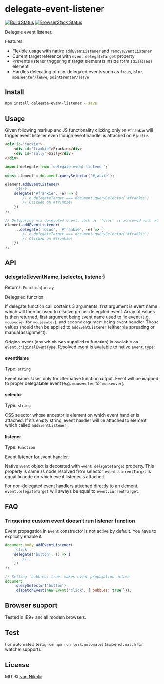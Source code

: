 # delegate-event-listener

[![Build Status][ci-img]][ci]
[![BrowserStack Status][browserstack-img]][browserstack]

Delegate event listener.

Features:

-   Flexible usage with native `addEventListener` and `removeEventListener`
-   Current target reference with `event.delegateTarget` property
-   Prevents listener triggering if target element is inside form `[disabled]`
    element
-   Handles delegating of non-delegated events such as `focus`, `blur`,
    `mouseenter/leave`, `pointerenter/leave`

## Install

```sh
npm install delegate-event-listener --save
```

## Usage

Given following markup and JS functionality clicking only on `#frankie` will
trigger event listener even though event handler is attached on `#jackie`.

```html
<div id="jackie">
	<div id="frankie">Frankie</div>
	<div id="sally">Sally</div>
</div>
```

```js
import delegate from 'delegate-event-listener';

const element = document.querySelector('#jackie');

element.addEventListener(
	'click',
	delegate('#frankie', (e) => {
		// e.delegateTarget === document.querySelector('#frankie')
		// Clicked on #frankie!
	})
);

// Delegating non-delegated events such as `focus` is achieved with alternative function output
element.addEventListener(
	...delegate('focus', '#frankie', (e) => {
		// e.delegateTarget === document.querySelector('#frankie')
		// Clicked on #frankie!
	})
);
```

## API

### delegate([eventName, ]selector, listener)

Returns: `Function|array`

Delegated function.

If delegate function call contains 3 arguments, first argument is event name
which will then be used to resolve proper delegated event. Array of values is
then returned, first argument being event name used to fix event (e.g.
`mouseover` for `mouseenter`), and second argument being event handler. Those
values should then be applied to `addEventListener` (either via spreading or
manual assignment).

Original event (one which was supplied to function) is available as
`event.originalEventType`. Resolved event is available to native `event.type`:

#### eventName

Type: `string`

Event name. Used only for alternative function output. Event will be mapped to
proper delegatable event (e.g. `mouseenter` for `mouseover`).

#### selector

Type: `string`

CSS selector whose ancestor is element on which event handler is attached. If
it’s empty string, event handler will be attached to element which called
`addEventListener`.

#### listener

Type: `Function`

Event listener for event handler.

Native `Event` object is decorated with `event.delegateTarget` property. This
property is same as node resolved from selector. `event.currentTarget` is equal
to node on which event listener is attached.

For non-delegated event handlers attached directly to an element,
`event.delegateTarget` will always be equal to `event.currentTarget`.

## FAQ

### Triggering custom event doesn’t run listener function

Event propagation in `Event` constructor is not active by default. You have to
explicitly enable it.

```js
document.body.addEventListener(
	'click',
	delegate('button', () => {
		// …
	})
);

// Setting `bubbles: true` makes event propagation active
document
	.querySelector('button')
	.dispatchEvent(new Event('click', { bubbles: true }));
```

## Browser support

Tested in IE9+ and all modern browsers.

## Test

For automated tests, run `npm run test:automated` (append `:watch` for watcher
support).

## License

MIT © [Ivan Nikolić](http://ivannikolic.com)

<!-- prettier-ignore-start -->

[ci]: https://travis-ci.com/niksy/delegate-event-listener
[ci-img]: https://travis-ci.com/niksy/delegate-event-listener.svg?branch=master
[browserstack]: https://www.browserstack.com/
[browserstack-img]: https://www.browserstack.com/automate/badge.svg?badge_key=aVRta1E1ZzVlcEJCT2Fxb1Vlb0F4bjlzUmhIbGVDNCs3K1Mya3FlcE40UT0tLVJKUXFwQTdpcXMvRjRRbG41bFV6Znc9PQ==--9d47cf877e05bb7a93d3d4fb570deb64c9a659a7

<!-- prettier-ignore-end -->

